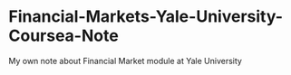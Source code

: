 # Financial-Markets-Yale-University-Coursea-Note
My own note about Financial Market module at Yale University
